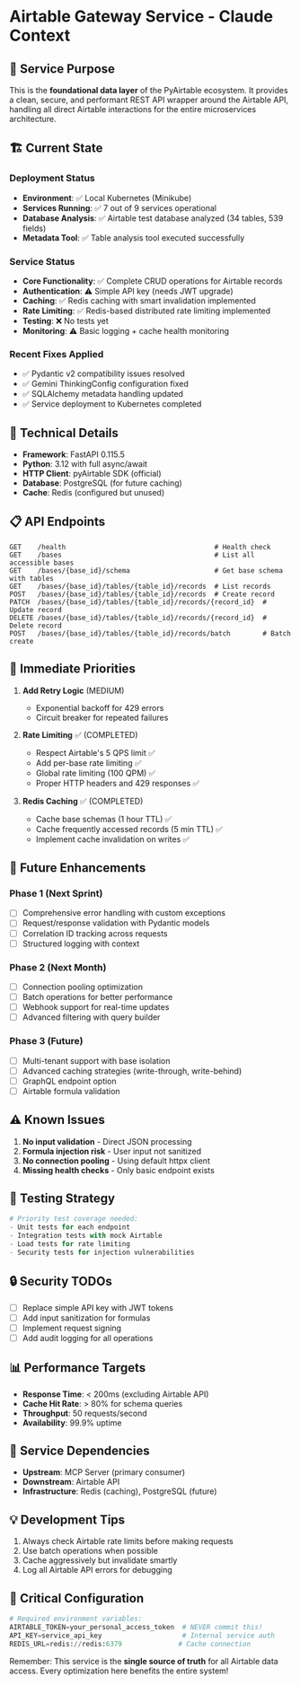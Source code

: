 # Airtable Gateway Service - Claude Context

## 🎯 Service Purpose
This is the **foundational data layer** of the PyAirtable ecosystem. It provides a clean, secure, and performant REST API wrapper around the Airtable API, handling all direct Airtable interactions for the entire microservices architecture.

## 🏗️ Current State

### Deployment Status
- **Environment**: ✅ Local Kubernetes (Minikube)
- **Services Running**: ✅ 7 out of 9 services operational
- **Database Analysis**: ✅ Airtable test database analyzed (34 tables, 539 fields)
- **Metadata Tool**: ✅ Table analysis tool executed successfully

### Service Status
- **Core Functionality**: ✅ Complete CRUD operations for Airtable records
- **Authentication**: ⚠️ Simple API key (needs JWT upgrade)
- **Caching**: ✅ Redis caching with smart invalidation implemented
- **Rate Limiting**: ✅ Redis-based distributed rate limiting implemented
- **Testing**: ❌ No tests yet
- **Monitoring**: ⚠️ Basic logging + cache health monitoring

### Recent Fixes Applied
- ✅ Pydantic v2 compatibility issues resolved
- ✅ Gemini ThinkingConfig configuration fixed
- ✅ SQLAlchemy metadata handling updated
- ✅ Service deployment to Kubernetes completed

## 🔧 Technical Details
- **Framework**: FastAPI 0.115.5
- **Python**: 3.12 with full async/await
- **HTTP Client**: pyAirtable SDK (official)
- **Database**: PostgreSQL (for future caching)
- **Cache**: Redis (configured but unused)

## 📋 API Endpoints
```
GET    /health                                     # Health check
GET    /bases                                      # List all accessible bases
GET    /bases/{base_id}/schema                     # Get base schema with tables
GET    /bases/{base_id}/tables/{table_id}/records  # List records
POST   /bases/{base_id}/tables/{table_id}/records  # Create record
PATCH  /bases/{base_id}/tables/{table_id}/records/{record_id}  # Update record
DELETE /bases/{base_id}/tables/{table_id}/records/{record_id}  # Delete record
POST   /bases/{base_id}/tables/{table_id}/records/batch        # Batch create
```

## 🚀 Immediate Priorities
1. **Add Retry Logic** (MEDIUM)
   - Exponential backoff for 429 errors
   - Circuit breaker for repeated failures

2. **Rate Limiting** ✅ (COMPLETED)
   - Respect Airtable's 5 QPS limit ✅
   - Add per-base rate limiting ✅  
   - Global rate limiting (100 QPM) ✅
   - Proper HTTP headers and 429 responses ✅

3. **Redis Caching** ✅ (COMPLETED)
   - Cache base schemas (1 hour TTL) ✅
   - Cache frequently accessed records (5 min TTL) ✅
   - Implement cache invalidation on writes ✅

## 🔮 Future Enhancements
### Phase 1 (Next Sprint)
- [ ] Comprehensive error handling with custom exceptions
- [ ] Request/response validation with Pydantic models
- [ ] Correlation ID tracking across requests
- [ ] Structured logging with context

### Phase 2 (Next Month)
- [ ] Connection pooling optimization
- [ ] Batch operations for better performance
- [ ] Webhook support for real-time updates
- [ ] Advanced filtering with query builder

### Phase 3 (Future)
- [ ] Multi-tenant support with base isolation
- [ ] Advanced caching strategies (write-through, write-behind)
- [ ] GraphQL endpoint option
- [ ] Airtable formula validation

## ⚠️ Known Issues
1. **No input validation** - Direct JSON processing
2. **Formula injection risk** - User input not sanitized
3. **No connection pooling** - Using default httpx client
4. **Missing health checks** - Only basic endpoint exists

## 🧪 Testing Strategy
```python
# Priority test coverage needed:
- Unit tests for each endpoint
- Integration tests with mock Airtable
- Load tests for rate limiting
- Security tests for injection vulnerabilities
```

## 🔒 Security TODOs
- [ ] Replace simple API key with JWT tokens
- [ ] Add input sanitization for formulas
- [ ] Implement request signing
- [ ] Add audit logging for all operations

## 📊 Performance Targets
- **Response Time**: < 200ms (excluding Airtable API)
- **Cache Hit Rate**: > 80% for schema queries
- **Throughput**: 50 requests/second
- **Availability**: 99.9% uptime

## 🤝 Service Dependencies
- **Upstream**: MCP Server (primary consumer)
- **Downstream**: Airtable API
- **Infrastructure**: Redis (caching), PostgreSQL (future)

## 💡 Development Tips
1. Always check Airtable rate limits before making requests
2. Use batch operations when possible
3. Cache aggressively but invalidate smartly
4. Log all Airtable API errors for debugging

## 🚨 Critical Configuration
```python
# Required environment variables:
AIRTABLE_TOKEN=your_personal_access_token  # NEVER commit this!
API_KEY=service_api_key                    # Internal service auth
REDIS_URL=redis://redis:6379              # Cache connection
```

Remember: This service is the **single source of truth** for all Airtable data access. Every optimization here benefits the entire system!